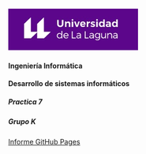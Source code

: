 ![Logo](img/logo.jpg)

#### Ingeniería Informática
#### Desarrollo de sistemas informáticos
##### Practica 7
##### Grupo K

[Informe GitHub Pages](https://ull-esit-inf-dsi-2021.github.io/ull-esit-inf-dsi-20-21-prct07-menu-datamodel-grupo-k/)
